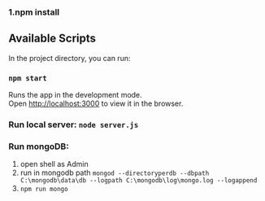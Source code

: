 ### 1.npm install

## Available Scripts

In the project directory, you can run:

### `npm start`

Runs the app in the development mode.<br>
Open [http://localhost:3000](http://localhost:3000) to view it in the browser.

### Run local server: `node server.js`

### Run mongoDB:
 1. open shell as Admin
 2. run in mongodb path `mongod --directoryperdb --dbpath C:\mongodb\data\db --logpath C:\mongodb\log\mongo.log --logappend`
 2. `npm run mongo`